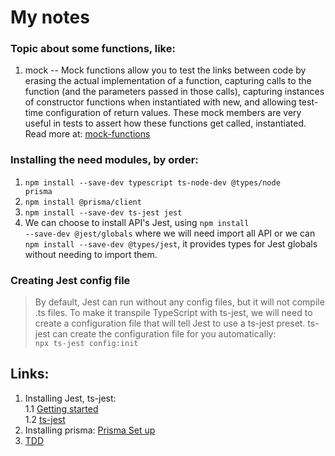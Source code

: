 # My notes

### Topic about some functions, like:
1. mock -- Mock functions allow you to test the links between code by erasing the actual implementation of a function, capturing calls to the function (and the parameters passed in those calls), capturing instances of constructor functions when instantiated with new, and allowing test-time configuration of return values. These mock members are very useful in tests to assert how these functions get called, instantiated. Read more at:  [mock-functions](https://jestjs.io/docs/mock-functions)

### Installing the need modules, by order:
1. <code>npm install --save-dev typescript ts-node-dev @types/node prisma</code>
2. <code>npm install @prisma/client</code>
3. <code>npm install --save-dev ts-jest jest</code>
4. We can choose to install API's Jest, using <code>npm install --save-dev @jest/globals</code> where we will need import all API or we can <code>npm install --save-dev @types/jest</code>, it provides types for Jest globals without needing to import them.

### Creating Jest config file
> By default, Jest can run without any config files, but it will not compile .ts files. To make it transpile TypeScript with ts-jest, we will need to create a configuration file that will tell Jest to use a ts-jest preset.
ts-jest can create the configuration file for you automatically: <br> 
<code>npx ts-jest config:init</code>

## Links:
1. Installing Jest, ts-jest: <br>
1.1 [Getting started](https://jestjs.io/pt-BR/docs/getting-started) <br>
1.2 [ts-jest](https://kulshekhar.github.io/ts-jest/docs/getting-started/installation/)
2. Installing prisma: [Prisma Set up](https://www.prisma.io/docs/getting-started/setup-prisma/start-from-scratch/relational-databases-typescript-postgresql)
3. [TDD](https://www.treinaweb.com.br/blog/afinal-o-que-e-tdd)
